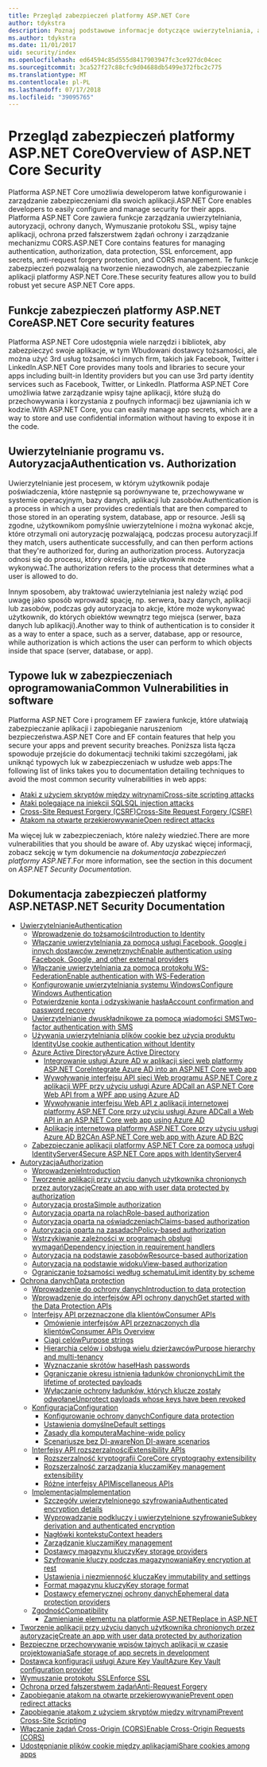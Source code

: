 ```yaml
---
title: Przegląd zabezpieczeń platformy ASP.NET Core
author: tdykstra
description: Poznaj podstawowe informacje dotyczące uwierzytelniania, autoryzacji i zabezpieczeń w programie ASP.NET Core.
ms.author: tdykstra
ms.date: 11/01/2017
uid: security/index
ms.openlocfilehash: ed64594c85d555d8417903947fc3ce927dc04cec
ms.sourcegitcommit: 3ca527f27c88cfc9d04688db5499e372fbc2c775
ms.translationtype: MT
ms.contentlocale: pl-PL
ms.lasthandoff: 07/17/2018
ms.locfileid: "39095765"
---
```

# <a name="overview-of-aspnet-core-security"></a><span data-ttu-id="bc35a-103">Przegląd zabezpieczeń platformy ASP.NET Core</span><span class="sxs-lookup"><span data-stu-id="bc35a-103">Overview of ASP.NET Core Security</span></span>

<span data-ttu-id="bc35a-104">Platforma ASP.NET Core umożliwia deweloperom łatwe konfigurowanie i zarządzanie zabezpieczeniami dla swoich aplikacji.</span><span class="sxs-lookup"><span data-stu-id="bc35a-104">ASP.NET Core enables developers to easily configure and manage security for their apps.</span></span> <span data-ttu-id="bc35a-105">Platforma ASP.NET Core zawiera funkcje zarządzania uwierzytelniania, autoryzacji, ochrony danych, Wymuszanie protokołu SSL, wpisy tajne aplikacji, ochrona przed fałszerstwem żądań ochrony i zarządzanie mechanizmu CORS.</span><span class="sxs-lookup"><span data-stu-id="bc35a-105">ASP.NET Core contains features for managing authentication, authorization, data protection, SSL enforcement, app secrets, anti-request forgery protection, and CORS management.</span></span> <span data-ttu-id="bc35a-106">Te funkcje zabezpieczeń pozwalają na tworzenie niezawodnych, ale zabezpieczanie aplikacji platformy ASP.NET Core.</span><span class="sxs-lookup"><span data-stu-id="bc35a-106">These security features allow you to build robust yet secure ASP.NET Core apps.</span></span>

## <a name="aspnet-core-security-features"></a><span data-ttu-id="bc35a-107">Funkcje zabezpieczeń platformy ASP.NET Core</span><span class="sxs-lookup"><span data-stu-id="bc35a-107">ASP.NET Core security features</span></span>

<span data-ttu-id="bc35a-108">Platforma ASP.NET Core udostępnia wiele narzędzi i bibliotek, aby zabezpieczyć swoje aplikacje, w tym Wbudowani dostawcy tożsamości, ale można użyć 3rd usług tożsamości innych firm, takich jak Facebook, Twitter i LinkedIn.</span><span class="sxs-lookup"><span data-stu-id="bc35a-108">ASP.NET Core provides many tools and libraries to secure your apps including built-in Identity providers but you can use 3rd party identity services such as Facebook, Twitter, or LinkedIn.</span></span> <span data-ttu-id="bc35a-109">Platforma ASP.NET Core umożliwia łatwe zarządzanie wpisy tajne aplikacji, które służą do przechowywania i korzystania z poufnych informacji bez ujawniania ich w kodzie.</span><span class="sxs-lookup"><span data-stu-id="bc35a-109">With ASP.NET Core, you can easily manage app secrets, which are a way to store and use confidential information without having to expose it in the code.</span></span>

## <a name="authentication-vs-authorization"></a><span data-ttu-id="bc35a-110">Uwierzytelnianie programu vs. Autoryzacja</span><span class="sxs-lookup"><span data-stu-id="bc35a-110">Authentication vs. Authorization</span></span>

<span data-ttu-id="bc35a-111">Uwierzytelnianie jest procesem, w którym użytkownik podaje poświadczenia, które następnie są porównywane te, przechowywane w systemie operacyjnym, bazy danych, aplikacji lub zasobów.</span><span class="sxs-lookup"><span data-stu-id="bc35a-111">Authentication is a process in which a user provides credentials that are then compared to those stored in an operating system, database, app or resource.</span></span> <span data-ttu-id="bc35a-112">Jeśli są zgodne, użytkownikom pomyślnie uwierzytelnione i można wykonać akcje, które otrzymali oni autoryzację pozwalającą, podczas procesu autoryzacji.</span><span class="sxs-lookup"><span data-stu-id="bc35a-112">If they match, users authenticate successfully, and can then perform actions that they're authorized for, during an authorization process.</span></span> <span data-ttu-id="bc35a-113">Autoryzacja odnosi się do procesu, który określa, jakie użytkownik może wykonywać.</span><span class="sxs-lookup"><span data-stu-id="bc35a-113">The authorization refers to the process that determines what a user is allowed to do.</span></span>

<span data-ttu-id="bc35a-114">Innym sposobem, aby traktować uwierzytelniania jest należy wziąć pod uwagę jako sposób wprowadź spację, np. serwera, bazy danych, aplikacji lub zasobów, podczas gdy autoryzacja to akcje, które może wykonywać użytkownik, do których obiektów wewnątrz tego miejsca (serwer, baza danych lub aplikacji).</span><span class="sxs-lookup"><span data-stu-id="bc35a-114">Another way to think of authentication is to consider it as a way to enter a space, such as a server, database, app or resource, while authorization is which actions the user can perform to which objects inside that space (server, database, or app).</span></span>

## <a name="common-vulnerabilities-in-software"></a><span data-ttu-id="bc35a-115">Typowe luk w zabezpieczeniach oprogramowania</span><span class="sxs-lookup"><span data-stu-id="bc35a-115">Common Vulnerabilities in software</span></span>

<span data-ttu-id="bc35a-116">Platforma ASP.NET Core i programem EF zawiera funkcje, które ułatwiają zabezpieczanie aplikacji i zapobieganie naruszeniom bezpieczeństwa.</span><span class="sxs-lookup"><span data-stu-id="bc35a-116">ASP.NET Core and EF contain features that help you secure your apps and prevent security breaches.</span></span> <span data-ttu-id="bc35a-117">Poniższa lista łącza spowoduje przejście do dokumentacji techniki takimi szczegółami, jak uniknąć typowych luk w zabezpieczeniach w usłudze web apps:</span><span class="sxs-lookup"><span data-stu-id="bc35a-117">The following list of links takes you to documentation detailing techniques to avoid the most common security vulnerabilities in web apps:</span></span>

* [<span data-ttu-id="bc35a-118">Ataki z użyciem skryptów między witrynami</span><span class="sxs-lookup"><span data-stu-id="bc35a-118">Cross-site scripting attacks</span></span>](xref:security/cross-site-scripting)
* [<span data-ttu-id="bc35a-119">Ataki polegające na iniekcji SQL</span><span class="sxs-lookup"><span data-stu-id="bc35a-119">SQL injection attacks</span></span>](https://docs.microsoft.com/ef/core/querying/raw-sql)
* [<span data-ttu-id="bc35a-120">Cross-Site Request Forgery (CSRF)</span><span class="sxs-lookup"><span data-stu-id="bc35a-120">Cross-Site Request Forgery (CSRF)</span></span>](xref:security/anti-request-forgery)
* [<span data-ttu-id="bc35a-121">Atakom na otwarte przekierowywanie</span><span class="sxs-lookup"><span data-stu-id="bc35a-121">Open redirect attacks</span></span>](xref:security/preventing-open-redirects)

<span data-ttu-id="bc35a-122">Ma więcej luk w zabezpieczeniach, które należy wiedzieć.</span><span class="sxs-lookup"><span data-stu-id="bc35a-122">There are more vulnerabilities that you should be aware of.</span></span> <span data-ttu-id="bc35a-123">Aby uzyskać więcej informacji, zobacz sekcję w tym dokumencie na *dokumentacja zabezpieczeń platformy ASP.NET*.</span><span class="sxs-lookup"><span data-stu-id="bc35a-123">For more information, see the section in this document on *ASP.NET Security Documentation*.</span></span>

## <a name="aspnet-security-documentation"></a><span data-ttu-id="bc35a-124">Dokumentacja zabezpieczeń platformy ASP.NET</span><span class="sxs-lookup"><span data-stu-id="bc35a-124">ASP.NET Security Documentation</span></span>

*   [<span data-ttu-id="bc35a-125">Uwierzytelnianie</span><span class="sxs-lookup"><span data-stu-id="bc35a-125">Authentication</span></span>](xref:security/authentication/index)
    *   [<span data-ttu-id="bc35a-126">Wprowadzenie do tożsamości</span><span class="sxs-lookup"><span data-stu-id="bc35a-126">Introduction to Identity</span></span>](xref:security/authentication/identity)
    *   [<span data-ttu-id="bc35a-127">Włączanie uwierzytelniania za pomocą usługi Facebook, Google i innych dostawców zewnętrznych</span><span class="sxs-lookup"><span data-stu-id="bc35a-127">Enable authentication using Facebook, Google, and other external providers</span></span>](xref:security/authentication/social/index)
    *   [<span data-ttu-id="bc35a-128">Włączanie uwierzytelniania za pomocą protokołu WS-Federation</span><span class="sxs-lookup"><span data-stu-id="bc35a-128">Enable authentication with WS-Federation</span></span>](xref:security/authentication/ws-federation)
    * [<span data-ttu-id="bc35a-129">Konfigurowanie uwierzytelniania systemu Windows</span><span class="sxs-lookup"><span data-stu-id="bc35a-129">Configure Windows Authentication</span></span>](xref:security/authentication/windowsauth)
    *   [<span data-ttu-id="bc35a-130">Potwierdzenie konta i odzyskiwanie hasła</span><span class="sxs-lookup"><span data-stu-id="bc35a-130">Account confirmation and password recovery</span></span>](xref:security/authentication/accconfirm)
    *   [<span data-ttu-id="bc35a-131">Uwierzytelnianie dwuskładnikowe za pomocą wiadomości SMS</span><span class="sxs-lookup"><span data-stu-id="bc35a-131">Two-factor authentication with SMS</span></span>](xref:security/authentication/2fa)
    *   [<span data-ttu-id="bc35a-132">Używania uwierzytelniania plików cookie bez użycia produktu Identity</span><span class="sxs-lookup"><span data-stu-id="bc35a-132">Use cookie authentication without Identity</span></span>](xref:security/authentication/cookie)
    *   [<span data-ttu-id="bc35a-133">Azure Active Directory</span><span class="sxs-lookup"><span data-stu-id="bc35a-133">Azure Active Directory</span></span>](xref:security/authentication/azure-active-directory/index)
        *   [<span data-ttu-id="bc35a-134">Integrowanie usługi Azure AD w aplikacji sieci web platformy ASP.NET Core</span><span class="sxs-lookup"><span data-stu-id="bc35a-134">Integrate Azure AD into an ASP.NET Core web app</span></span>](https://azure.microsoft.com/documentation/samples/active-directory-dotnet-webapp-openidconnect-aspnetcore/)
        *   [<span data-ttu-id="bc35a-135">Wywoływanie interfejsu API sieci Web programu ASP.NET Core z aplikacji WPF przy użyciu usługi Azure AD</span><span class="sxs-lookup"><span data-stu-id="bc35a-135">Call an ASP.NET Core Web API from a WPF app using Azure AD</span></span>](https://azure.microsoft.com/documentation/samples/active-directory-dotnet-native-aspnetcore/)
        *   [<span data-ttu-id="bc35a-136">Wywoływanie interfejsu Web API z aplikacji internetowej platformy ASP.NET Core przy użyciu usługi Azure AD</span><span class="sxs-lookup"><span data-stu-id="bc35a-136">Call a Web API in an ASP.NET Core web app using Azure AD</span></span>](https://azure.microsoft.com/documentation/samples/active-directory-dotnet-webapp-webapi-openidconnect-aspnetcore/)
        *   [<span data-ttu-id="bc35a-137">Aplikację internetową platformy ASP.NET Core przy użyciu usługi Azure AD B2C</span><span class="sxs-lookup"><span data-stu-id="bc35a-137">An ASP.NET Core web app with Azure AD B2C</span></span>](https://azure.microsoft.com/resources/samples/active-directory-b2c-dotnetcore-webapp/)
    *   [<span data-ttu-id="bc35a-138">Zabezpieczanie aplikacji platformy ASP.NET Core za pomocą usługi IdentityServer4</span><span class="sxs-lookup"><span data-stu-id="bc35a-138">Secure ASP.NET Core apps with IdentityServer4</span></span>](https://identityserver4.readthedocs.io)
*   [<span data-ttu-id="bc35a-139">Autoryzacja</span><span class="sxs-lookup"><span data-stu-id="bc35a-139">Authorization</span></span>](xref:security/authorization/index)
    *   [<span data-ttu-id="bc35a-140">Wprowadzenie</span><span class="sxs-lookup"><span data-stu-id="bc35a-140">Introduction</span></span>](xref:security/authorization/introduction)
    *   [<span data-ttu-id="bc35a-141">Tworzenie aplikacji przy użyciu danych użytkownika chronionych przez autoryzację</span><span class="sxs-lookup"><span data-stu-id="bc35a-141">Create an app with user data protected by authorization</span></span>](xref:security/authorization/secure-data)
    *   [<span data-ttu-id="bc35a-142">Autoryzacja prosta</span><span class="sxs-lookup"><span data-stu-id="bc35a-142">Simple authorization</span></span>](xref:security/authorization/simple)
    *   [<span data-ttu-id="bc35a-143">Autoryzacja oparta na rolach</span><span class="sxs-lookup"><span data-stu-id="bc35a-143">Role-based authorization</span></span>](xref:security/authorization/roles)
    *   [<span data-ttu-id="bc35a-144">Autoryzacja oparta na oświadczeniach</span><span class="sxs-lookup"><span data-stu-id="bc35a-144">Claims-based authorization</span></span>](xref:security/authorization/claims)
    *   [<span data-ttu-id="bc35a-145">Autoryzacja oparta na zasadach</span><span class="sxs-lookup"><span data-stu-id="bc35a-145">Policy-based authorization</span></span>](xref:security/authorization/policies)
    *   [<span data-ttu-id="bc35a-146">Wstrzykiwanie zależności w programach obsługi wymagań</span><span class="sxs-lookup"><span data-stu-id="bc35a-146">Dependency injection in requirement handlers</span></span>](xref:security/authorization/dependencyinjection)
    *   [<span data-ttu-id="bc35a-147">Autoryzacja na podstawie zasobów</span><span class="sxs-lookup"><span data-stu-id="bc35a-147">Resource-based authorization</span></span>](xref:security/authorization/resourcebased)
    *   [<span data-ttu-id="bc35a-148">Autoryzacja na podstawie widoku</span><span class="sxs-lookup"><span data-stu-id="bc35a-148">View-based authorization</span></span>](xref:security/authorization/views)
    *   [<span data-ttu-id="bc35a-149">Ograniczanie tożsamości według schematu</span><span class="sxs-lookup"><span data-stu-id="bc35a-149">Limit identity by scheme</span></span>](xref:security/authorization/limitingidentitybyscheme)
*   [<span data-ttu-id="bc35a-150">Ochrona danych</span><span class="sxs-lookup"><span data-stu-id="bc35a-150">Data protection</span></span>](xref:security/data-protection/index)
    *   [<span data-ttu-id="bc35a-151">Wprowadzenie do ochrony danych</span><span class="sxs-lookup"><span data-stu-id="bc35a-151">Introduction to data protection</span></span>](xref:security/data-protection/introduction)
    *   [<span data-ttu-id="bc35a-152">Wprowadzenie do interfejsów API ochrony danych</span><span class="sxs-lookup"><span data-stu-id="bc35a-152">Get started with the Data Protection APIs</span></span>](xref:security/data-protection/using-data-protection)
    *   [<span data-ttu-id="bc35a-153">Interfejsy API przeznaczone dla klientów</span><span class="sxs-lookup"><span data-stu-id="bc35a-153">Consumer APIs</span></span>](xref:security/data-protection/consumer-apis/index)
        *   [<span data-ttu-id="bc35a-154">Omówienie interfejsów API przeznaczonych dla klientów</span><span class="sxs-lookup"><span data-stu-id="bc35a-154">Consumer APIs Overview</span></span>](xref:security/data-protection/consumer-apis/overview)
        *   [<span data-ttu-id="bc35a-155">Ciągi celów</span><span class="sxs-lookup"><span data-stu-id="bc35a-155">Purpose strings</span></span>](xref:security/data-protection/consumer-apis/purpose-strings)
        *   [<span data-ttu-id="bc35a-156">Hierarchia celów i obsługa wielu dzierżawców</span><span class="sxs-lookup"><span data-stu-id="bc35a-156">Purpose hierarchy and multi-tenancy</span></span>](xref:security/data-protection/consumer-apis/purpose-strings-multitenancy)
        *   [<span data-ttu-id="bc35a-157">Wyznaczanie skrótów haseł</span><span class="sxs-lookup"><span data-stu-id="bc35a-157">Hash passwords</span></span>](xref:security/data-protection/consumer-apis/password-hashing)
        *   [<span data-ttu-id="bc35a-158">Ograniczanie okresu istnienia ładunków chronionych</span><span class="sxs-lookup"><span data-stu-id="bc35a-158">Limit the lifetime of protected payloads</span></span>](xref:security/data-protection/consumer-apis/limited-lifetime-payloads)
        *   [<span data-ttu-id="bc35a-159">Wyłączanie ochrony ładunków, których klucze zostały odwołane</span><span class="sxs-lookup"><span data-stu-id="bc35a-159">Unprotect payloads whose keys have been revoked</span></span>](xref:security/data-protection/consumer-apis/dangerous-unprotect)
    *   [<span data-ttu-id="bc35a-160">Konfiguracja</span><span class="sxs-lookup"><span data-stu-id="bc35a-160">Configuration</span></span>](xref:security/data-protection/configuration/index)
        *   [<span data-ttu-id="bc35a-161">Konfigurowanie ochrony danych</span><span class="sxs-lookup"><span data-stu-id="bc35a-161">Configure data protection</span></span>](xref:security/data-protection/configuration/overview)
        *   [<span data-ttu-id="bc35a-162">Ustawienia domyślne</span><span class="sxs-lookup"><span data-stu-id="bc35a-162">Default settings</span></span>](xref:security/data-protection/configuration/default-settings)
        *   [<span data-ttu-id="bc35a-163">Zasady dla komputera</span><span class="sxs-lookup"><span data-stu-id="bc35a-163">Machine-wide policy</span></span>](xref:security/data-protection/configuration/machine-wide-policy)
        *   [<span data-ttu-id="bc35a-164">Scenariusze bez DI-aware</span><span class="sxs-lookup"><span data-stu-id="bc35a-164">Non DI-aware scenarios</span></span>](xref:security/data-protection/configuration/non-di-scenarios)
    *   [<span data-ttu-id="bc35a-165">Interfejsy API rozszerzalności</span><span class="sxs-lookup"><span data-stu-id="bc35a-165">Extensibility APIs</span></span>](xref:security/data-protection/extensibility/index)
        *   [<span data-ttu-id="bc35a-166">Rozszerzalność kryptografii Core</span><span class="sxs-lookup"><span data-stu-id="bc35a-166">Core cryptography extensibility</span></span>](xref:security/data-protection/extensibility/core-crypto)
        *   [<span data-ttu-id="bc35a-167">Rozszerzalność zarządzania kluczami</span><span class="sxs-lookup"><span data-stu-id="bc35a-167">Key management extensibility</span></span>](xref:security/data-protection/extensibility/key-management)
        *   [<span data-ttu-id="bc35a-168">Różne interfejsy API</span><span class="sxs-lookup"><span data-stu-id="bc35a-168">Miscellaneous APIs</span></span>](xref:security/data-protection/extensibility/misc-apis)
    *   [<span data-ttu-id="bc35a-169">Implementacja</span><span class="sxs-lookup"><span data-stu-id="bc35a-169">Implementation</span></span>](xref:security/data-protection/implementation/index)
        *   [<span data-ttu-id="bc35a-170">Szczegóły uwierzytelnionego szyfrowania</span><span class="sxs-lookup"><span data-stu-id="bc35a-170">Authenticated encryption details</span></span>](xref:security/data-protection/implementation/authenticated-encryption-details)
        *   [<span data-ttu-id="bc35a-171">Wyprowadzanie podkluczy i uwierzytelnione szyfrowanie</span><span class="sxs-lookup"><span data-stu-id="bc35a-171">Subkey derivation and authenticated encryption</span></span>](xref:security/data-protection/implementation/subkeyderivation)
        *   [<span data-ttu-id="bc35a-172">Nagłówki kontekstu</span><span class="sxs-lookup"><span data-stu-id="bc35a-172">Context headers</span></span>](xref:security/data-protection/implementation/context-headers)
        *   [<span data-ttu-id="bc35a-173">Zarządzanie kluczami</span><span class="sxs-lookup"><span data-stu-id="bc35a-173">Key management</span></span>](xref:security/data-protection/implementation/key-management)
        *   [<span data-ttu-id="bc35a-174">Dostawcy magazynu kluczy</span><span class="sxs-lookup"><span data-stu-id="bc35a-174">Key storage providers</span></span>](xref:security/data-protection/implementation/key-storage-providers)
        *   [<span data-ttu-id="bc35a-175">Szyfrowanie kluczy podczas magazynowania</span><span class="sxs-lookup"><span data-stu-id="bc35a-175">Key encryption at rest</span></span>](xref:security/data-protection/implementation/key-encryption-at-rest)
        *   [<span data-ttu-id="bc35a-176">Ustawienia i niezmienność klucza</span><span class="sxs-lookup"><span data-stu-id="bc35a-176">Key immutability and settings</span></span>](xref:security/data-protection/implementation/key-immutability)
        *   [<span data-ttu-id="bc35a-177">Format magazynu kluczy</span><span class="sxs-lookup"><span data-stu-id="bc35a-177">Key storage format</span></span>](xref:security/data-protection/implementation/key-storage-format)
        *   [<span data-ttu-id="bc35a-178">Dostawcy efemerycznej ochrony danych</span><span class="sxs-lookup"><span data-stu-id="bc35a-178">Ephemeral data protection providers</span></span>](xref:security/data-protection/implementation/key-storage-ephemeral)
    *   [<span data-ttu-id="bc35a-179">Zgodność</span><span class="sxs-lookup"><span data-stu-id="bc35a-179">Compatibility</span></span>](xref:security/data-protection/compatibility/index)
        *   [<span data-ttu-id="bc35a-180">Zamienianie elementu <machineKey> na platformie ASP.NET</span><span class="sxs-lookup"><span data-stu-id="bc35a-180">Replace <machineKey> in ASP.NET</span></span>](xref:security/data-protection/compatibility/replacing-machinekey)
*   [<span data-ttu-id="bc35a-181">Tworzenie aplikacji przy użyciu danych użytkownika chronionych przez autoryzację</span><span class="sxs-lookup"><span data-stu-id="bc35a-181">Create an app with user data protected by authorization</span></span>](xref:security/authorization/secure-data)
*   [<span data-ttu-id="bc35a-182">Bezpieczne przechowywanie wpisów tajnych aplikacji w czasie projektowania</span><span class="sxs-lookup"><span data-stu-id="bc35a-182">Safe storage of app secrets in development</span></span>](xref:security/app-secrets)
*   [<span data-ttu-id="bc35a-183">Dostawca konfiguracji usługi Azure Key Vault</span><span class="sxs-lookup"><span data-stu-id="bc35a-183">Azure Key Vault configuration provider</span></span>](xref:security/key-vault-configuration)
*   [<span data-ttu-id="bc35a-184">Wymuszanie protokołu SSL</span><span class="sxs-lookup"><span data-stu-id="bc35a-184">Enforce SSL</span></span>](xref:security/enforcing-ssl)
*   [<span data-ttu-id="bc35a-185">Ochrona przed fałszerstwem żądań</span><span class="sxs-lookup"><span data-stu-id="bc35a-185">Anti-Request Forgery</span></span>](xref:security/anti-request-forgery)
*   [<span data-ttu-id="bc35a-186">Zapobieganie atakom na otwarte przekierowywanie</span><span class="sxs-lookup"><span data-stu-id="bc35a-186">Prevent open redirect attacks</span></span>](xref:security/preventing-open-redirects)
*   [<span data-ttu-id="bc35a-187">Zapobieganie atakom z użyciem skryptów między witrynami</span><span class="sxs-lookup"><span data-stu-id="bc35a-187">Prevent Cross-Site Scripting</span></span>](xref:security/cross-site-scripting)
*   [<span data-ttu-id="bc35a-188">Włączanie żądań Cross-Origin (CORS)</span><span class="sxs-lookup"><span data-stu-id="bc35a-188">Enable Cross-Origin Requests (CORS)</span></span>](xref:security/cors)
*   [<span data-ttu-id="bc35a-189">Udostępnianie plików cookie między aplikacjami</span><span class="sxs-lookup"><span data-stu-id="bc35a-189">Share cookies among apps</span></span>](xref:security/cookie-sharing)
